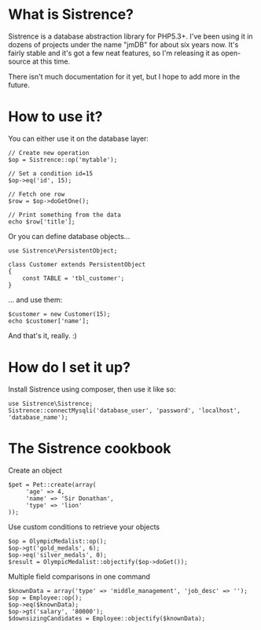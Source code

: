 What is Sistrence?
==================

Sistrence is a database abstraction library for PHP5.3+. I've been using it in
dozens of projects under the name "jmDB" for about six years now. It's fairly
stable and it's got a few neat features, so I'm releasing it as open-source at
this time.

There isn't much documentation for it yet, but I hope to add more in the future.


How to use it?
==============

You can either use it on the database layer:

    // Create new operation
    $op = Sistrence::op('mytable');

    // Set a condition id=15
    $op->eq('id', 15);

    // Fetch one row
    $row = $op->doGetOne();

    // Print something from the data
    echo $row['title'];

Or you can define database objects...

    use Sistrence\PersistentObject;

    class Customer extends PersistentObject
    {
   		const TABLE = 'tbl_customer';
    }

... and use them:

    $customer = new Customer(15);
    echo $customer['name'];

And that's it, really. :)


How do I set it up?
===================

Install Sistrence using composer, then use it like so:

    use Sistrence\Sistrence;
    Sistrence::connectMysqli('database_user', 'password', 'localhost', 'database_name');


The Sistrence cookbook
======================

Create an object

    $pet = Pet::create(array(
         'age' => 4,
         'name' => 'Sir Donathan',
         'type' => 'lion'
    ));

Use custom conditions to retrieve your objects

    $op = OlympicMedalist::op();
    $op->gt('gold_medals', 6);
    $op->eq('silver_medals', 0);
    $result = OlympicMedalist::objectify($op->doGet());


Multiple field comparisons in one command

    $knownData = array('type' => 'middle_management', 'job_desc' => '');
    $op = Employee::op();
    $op->eq($knownData);
    $op->gt('salary', '80000');
    $downsizingCandidates = Employee::objectify($knownData);
